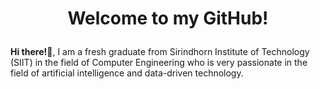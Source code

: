 # <p align=center>Welcome to my GitHub!

__Hi there!__👋, I am a fresh graduate from Sirindhorn Institute of Technology (SIIT) in the field of Computer Engineering who is very passionate in the field of artificial intelligence and data-driven technology.


